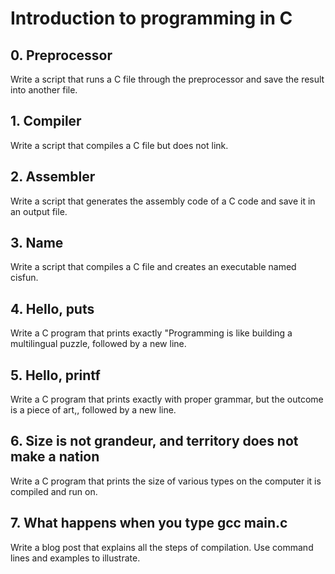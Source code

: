 # Introduction to programming in C
## 0. Preprocessor 
Write a script that runs a C file through the preprocessor and save the result into another file.
## 1. Compiler
Write a script that compiles a C file but does not link.
## 2. Assembler
Write a script that generates the assembly code of a C code and save it in an output file.
## 3. Name
Write a script that compiles a C file and creates an executable named cisfun.
## 4. Hello, puts
Write a C program that prints exactly "Programming is like building a multilingual puzzle, followed by a new line.
## 5. Hello, printf 
Write a C program that prints exactly with proper grammar, but the outcome is a piece of art,, followed by a new line.
## 6. Size is not grandeur, and territory does not make a nation
Write a C program that prints the size of various types on the computer it is compiled and run on.
## 7. What happens when you type gcc main.c
Write a blog post that explains all the steps of compilation. Use command lines and examples to illustrate.